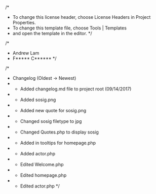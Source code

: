 /* 
 * To change this license header, choose License Headers in Project Properties.
 * To change this template file, choose Tools | Templates
 * and open the template in the editor.
 */

/*
 * Andrew Lam
 * F***** C******
 */

/*
 * Changelog (Oldest -> Newest)
 *  - Added changelog.md file to project root (09/14/2017)
 *  - Added sosig.png
 *  - Added new quote for sosig.png
 *  - Changed sosig filetype to jpg
 *  - Changed Quotes.php to display sosig
 *  - Added in tooltips for homepage.php
 *  - Added actor.php
 *  - Edited Welcome.php
 *  - Edited homepage.php 
 *  - Edited actor.php 
 */